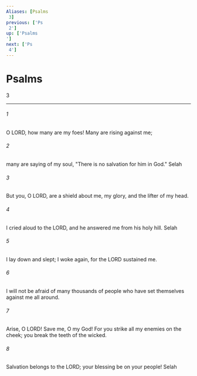 ```yaml
---
Aliases: [Psalms 3]
previous: ['Ps 2']
up: ['Psalms']
next: ['Ps 4']
---
```

# Psalms 3

***
 

###### 1 
O LORD, how many are my foes!  Many are rising against me;   

###### 2 
many are saying of my soul,  "There is no salvation for him in God." Selah  

###### 3 
But you, O LORD, are a shield about me,  my glory, and the lifter of my head.   

###### 4 
I cried aloud to the LORD,  and he answered me from his holy hill. Selah  

###### 5 
I lay down and slept;  I woke again, for the LORD sustained me.   

###### 6 
I will not be afraid of many thousands of people  who have set themselves against me all around.  

###### 7 
Arise, O LORD!  Save me, O my God!  For you strike all my enemies on the cheek;  you break the teeth of the wicked.  

###### 8 
Salvation belongs to the LORD;  your blessing be on your people! Selah
